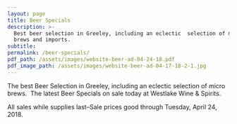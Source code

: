 ```yaml
---
layout: page
title: Beer Specials
description: >-
  Best beer selection in Greeley, including an eclectic  selection of micro
  brews and imports.
subtitle:
permalink: /beer-specials/
pdf_path: /assets/images/website-beer-ad-04-24-18.pdf
pdf_image_path: /assets/images/website-beer-ad-04-17-18-2-1.jpg
---
```


The best Beer Selection in Greeley, including an eclectic selection of micro brews. &nbsp;The latest Beer Specials on sale today at Westlake Wine & Spirits.

All sales while supplies last–Sale prices good through Tuesday, April 24, 2018.